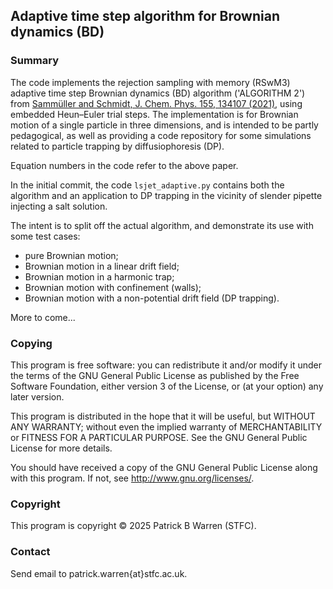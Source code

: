 ## Adaptive time step algorithm for Brownian dynamics (BD)

### Summary

The code implements the rejection sampling with memory (RSwM3)
adaptive time step Brownian dynamics (BD) algorithm ('ALGORITHM 2') from 
[Sammüller and Schmidt, J. Chem. Phys. 155, 134107 (2021)](https://doi.org/10.1063/5.0062396), 
using embedded Heun–Euler trial steps.  The implementation is for
Brownian motion of a single particle in three dimensions, and is
intended to be partly pedagogical, as well as providing a code
repository for some simulations related to particle trapping by
diffusiophoresis (DP).

Equation numbers in the code refer to the above paper.

In the initial commit, the code `lsjet_adaptive.py` contains both the
algorithm and an application to DP trapping in the vicinity of slender
pipette injecting a salt solution.

The intent is to split off the actual algorithm, and demonstrate its
use with some test cases:
* pure Brownian motion;
* Brownian motion in a linear drift field;
* Brownian motion in a harmonic trap;
* Brownian motion with confinement (walls);
* Brownian motion with a non-potential drift field (DP trapping).

More to come...

### Copying

This program is free software: you can redistribute it and/or modify
it under the terms of the GNU General Public License as published by
the Free Software Foundation, either version 3 of the License, or (at
your option) any later version.

This program is distributed in the hope that it will be useful, but
WITHOUT ANY WARRANTY; without even the implied warranty of
MERCHANTABILITY or FITNESS FOR A PARTICULAR PURPOSE.  See the GNU
General Public License for more details.

You should have received a copy of the GNU General Public License
along with this program.  If not, see
<http://www.gnu.org/licenses/>.

### Copyright

This program is copyright &copy; 2025 Patrick B Warren (STFC).

### Contact

Send email to patrick.warren{at}stfc.ac.uk.

